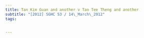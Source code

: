 ```yaml
---
title: Tan Kim Guan and another v Tan Tee Theng and another 
subtitle: "[2012] SGHC 53 / 14\_March\_2012"
tags:


---
```


